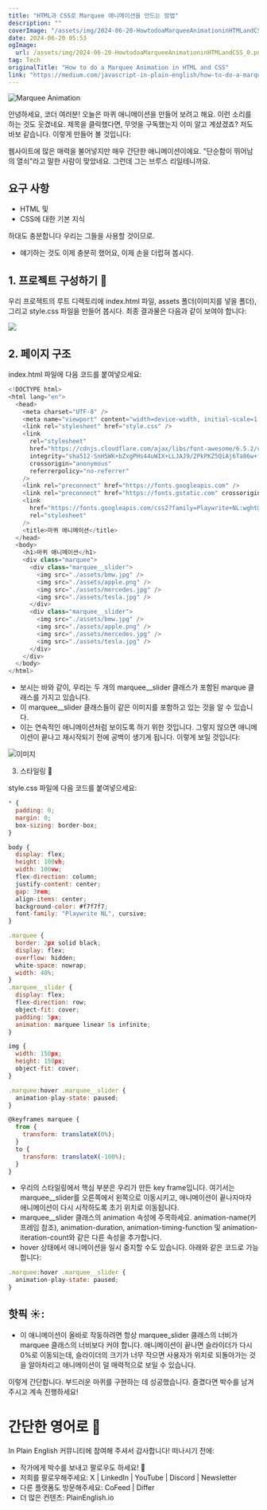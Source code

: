 ```yaml
---
title: "HTML과 CSS로 Marquee 애니메이션을 만드는 방법"
description: ""
coverImage: "/assets/img/2024-06-20-HowtodoaMarqueeAnimationinHTMLandCSS_0.png"
date: 2024-06-20 05:53
ogImage: 
  url: /assets/img/2024-06-20-HowtodoaMarqueeAnimationinHTMLandCSS_0.png
tag: Tech
originalTitle: "How to do a Marquee Animation in HTML and CSS"
link: "https://medium.com/javascript-in-plain-english/how-to-do-a-marquee-animation-in-html-and-css-200221fb6d0e"
---
```




![Marquee Animation](https://miro.medium.com/v2/resize:fit:1400/1*u9Rh5cAUft9Hiqdnursjog.gif)

안녕하세요, 코더 여러분! 오늘은 마퀴 애니메이션을 만들어 보려고 해요. 이런 소리를 하는 것도 웃겼네요. 제목을 클릭했다면, 무엇을 구독했는지 이미 알고 계셨겠죠? 저도 바보 같습니다. 이렇게 만들어 볼 것입니다:



<div class="content-ad"></div>

웹사이트에 많은 매력을 불어넣지만 매우 간단한 애니메이션이에요. "단순함이 뛰어남의 열쇠"라고 말한 사람이 맞았네요. 그런데 그는 브루스 리일테니까요.

## 요구 사항

- HTML 및
- CSS에 대한 기본 지식

<div class="content-ad"></div>

하대도 충분합니다 우리는 그들을 사용할 것이므로.

- 얘기하는 것도 이제 충분히 했어요, 이제 손을 더럽혀 봅시다.

## 1. 프로젝트 구성하기 📁

우리 프로젝트의 루트 디렉토리에 index.html 파일, assets 폴더(이미지를 넣을 폴더), 그리고 style.css 파일을 만들어 봅시다. 최종 결과물은 다음과 같이 보여야 합니다:

<div class="content-ad"></div>

<img src="/assets/img/2024-06-20-HowtodoaMarqueeAnimationinHTMLandCSS_1.png" />

## 2. 페이지 구조

index.html 파일에 다음 코드를 붙여넣으세요:

```js
<!DOCTYPE html>
<html lang="en">
  <head>
    <meta charset="UTF-8" />
    <meta name="viewport" content="width=device-width, initial-scale=1.0" />
    <link rel="stylesheet" href="style.css" />
    <link
      rel="stylesheet"
      href="https://cdnjs.cloudflare.com/ajax/libs/font-awesome/6.5.2/css/all.min.css"
      integrity="sha512-SnH5WK+bZxgPHs44uWIX+LLJAJ9/2PkPKZ5QiAj6Ta86w+fsb2TkcmfRyVX3pBnMFcV7oQPJkl9QevSCWr3W6A=="
      crossorigin="anonymous"
      referrerpolicy="no-referrer"
    />
    <link rel="preconnect" href="https://fonts.googleapis.com" />
    <link rel="preconnect" href="https://fonts.gstatic.com" crossorigin />
    <link
      href="https://fonts.googleapis.com/css2?family=Playwrite+NL:wght@100..400&display=swap"
      rel="stylesheet"
    />
    <title>마퀴 애니메이션</title>
  </head>
  <body>
    <h1>마퀴 애니메이션</h1>
    <div class="marquee">
      <div class="marquee__slider">
        <img src="./assets/bmw.jpg" />
        <img src="./assets/apple.png" />
        <img src="./assets/mercedes.jpg" />
        <img src="./assets/tesla.jpg" />
      </div>
      <div class="marquee__slider">
        <img src="./assets/bmw.jpg" />
        <img src="./assets/apple.png" />
        <img src="./assets/mercedes.jpg" />
        <img src="./assets/tesla.jpg" />
      </div>
    </div>
  </body>
</html>
```

<div class="content-ad"></div>

- 보시는 바와 같이, 우리는 두 개의 marquee__slider 클래스가 포함된 marque 클래스를 가지고 있습니다.
- 이 marquee__slider 클래스들이 같은 이미지를 포함하고 있는 것을 알 수 있습니다.
- 이는 연속적인 애니메이션처럼 보이도록 하기 위한 것입니다. 그렇지 않으면 애니메이션이 끝나고 재시작되기 전에 공백이 생기게 됩니다. 이렇게 보일 것입니다:
  
![이미지](https://miro.medium.com/v2/resize:fit:1400/1*2i5NoSzmWYqFglWRxZ8y0g.gif)

3. 스타일링 🎨

style.css 파일에 다음 코드를 붙여넣으세요:

<div class="content-ad"></div>

```js
* {
  padding: 0;
  margin: 0;
  box-sizing: border-box;
}

body {
  display: flex;
  height: 100vh;
  width: 100vw;
  flex-direction: column;
  justify-content: center;
  gap: 3rem;
  align-items: center;
  background-color: #f7f7f7;
  font-family: "Playwrite NL", cursive;
}

.marquee {
  border: 2px solid black;
  display: flex;
  overflow: hidden;
  white-space: nowrap;
  width: 40%;
}
.marquee__slider {
  display: flex;
  flex-direction: row;
  object-fit: cover;
  padding: 5px;
  animation: marquee linear 5s infinite;
}

img {
  width: 150px;
  height: 150px;
  object-fit: cover;
}

.marquee:hover .marquee__slider {
  animation-play-state: paused;
}

@keyframes marquee {
  from {
    transform: translateX(0%);
  }
  to {
    transform: translateX(-100%);
  }
}
```

- 우리의 스타일링에서 핵심 부분은 우리가 만든 key frame입니다. 여기서는 marquee__slider를 오른쪽에서 왼쪽으로 이동시키고, 애니메이션이 끝나자마자 애니메이션이 다시 시작하도록 초기 위치로 이동됩니다.
- marquee__slider 클래스의 animation 속성에 주목하세요. animation-name(키프레임 참조), animation-duration, animation-timing-function 및 animation-iteration-count와 같은 다른 속성을 추가합니다.
- hover 상태에서 애니메이션을 일시 중지할 수도 있습니다. 아래와 같은 코드로 가능합니다:

```js
.marquee:hover .marquee__slider {
  animation-play-state: paused;
}
```

## 핫픽 ☀️:

<div class="content-ad"></div>

- 이 애니메이션이 올바로 작동하려면 항상 marquee_slider 클래스의 너비가 marquee 클래스의 너비보다 커야 합니다. 애니메이션이 끝나면 슬라이더가 다시 0%로 이동되는데, 슬라이더의 크기가 너무 작으면 사용자가 위치로 되돌아가는 것을 알아차리고 애니메이션이 덜 매력적으로 보일 수 있습니다.

이렇게 간단합니다. 부드러운 마퀴를 구현하는 데 성공했습니다. 즐겼다면 박수를 남겨주시고 계속 진행하세요!

# 간단한 영어로 🚀

In Plain English 커뮤니티에 참여해 주셔서 감사합니다! 떠나시기 전에:

<div class="content-ad"></div>

- 작가에게 박수를 보내고 팔로우도 하세요! 👏️️
- 저희를 팔로우해주세요: X | LinkedIn | YouTube | Discord | Newsletter
- 다른 플랫폼도 방문해주세요: CoFeed | Differ
- 더 많은 컨텐츠: PlainEnglish.io